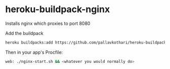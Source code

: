 # heroku-buildpack-nginx

Installs nginx which proxies to port 8080

Add the buildpack 
```bash
heroku buildpacks:add https://github.com/pallavkothari/heroku-buildpack-nginx 
```

Then in your app's Procfile: 

```bash
web: ./nginx-start.sh && <whatever you would normally do> 
```